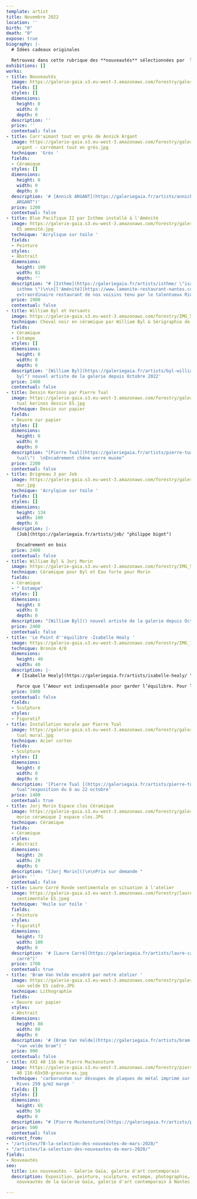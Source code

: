 ```yaml
---
template: artist
title: Novembre 2022
location: ''
birth: "0"
death: "0"
expose: true
biography: |-
  # Idées cadeaux originales

  Retrouvez dans cette rubrique des **nouveautés** sélectionnées par  la galerie et **mise en situation**. Chaque œuvre est disponible à la vente en galerie e/ou expédiée par colissimo.
exhibitions: []
works:
- title: Nouveautés
  image: https://galerie-gaia.s3.eu-west-3.amazonaws.com/forestry/galerie-gaia-exclu-new21.png
  fields: []
  styles: []
  dimensions:
    height: 0
    width: 0
    depth: 0
  description: ''
  price: ''
  contextual: false
- title: Carr'aimant tout en grès de Annick Argant
  image: https://galerie-gaia.s3.eu-west-3.amazonaws.com/forestry/galerie gaia -annick
    argant - carrémant tout en grés.jpg
  technique: 'Grès '
  fields:
  - Céramique
  styles: []
  dimensions:
    height: 0
    width: 0
    depth: 0
  description: '# [Annick ARGANT](https://galeriegaia.fr/artists/annick-argant/ "ANNICK
    ARGANT")'
  price: 1200
  contextual: false
- title: Blue Pacifique II par Isthme installé à l'Aménité
  image: https://galerie-gaia.s3.eu-west-3.amazonaws.com/forestry/galerie-gaia-isthme
    ES amenité.jpg
  technique: 'Acrylique sur toile '
  fields:
  - Peinture
  styles:
  - Abstrait
  dimensions:
    height: 100
    width: 81
    depth: ''
  description: "# [Isthme](https://galeriegaia.fr/artists/isthme/ \"isabelle thomas
    isthme \")\n\n[l'Aménité](https://www.lamenite-restaurant-nantes.com/ \"l'aménité\")
    extraordinaire restaurant de nos voisins tenu par le talentueux Richard Cornet "
  price: 1900
  contextual: false
- title: William Byl et Versants
  image: https://galerie-gaia.s3.eu-west-3.amazonaws.com/forestry/IMG_5667.jpg
  technique: Cheval noir en céramique par William Byl & Sérigraphie de Versant
  fields:
  - Céramique
  - Estampe
  styles: []
  dimensions:
    height: 0
    width: 0
    depth: 0
  description: '[William Byl](https://galeriegaia.fr/artists/byl-william/ "wiliam
    byl") nouvel artiste de la galerie depuis Octobre 2022'
  price: 2400
  contextual: false
- title: Dessin Kerinos par Pierre Tual
  image: https://galerie-gaia.s3.eu-west-3.amazonaws.com/forestry/galerie gaia pierre
    tual kerinos dessin ES.jpg
  technique: Dessin sur papier
  fields:
  - Oeuvre sur papier
  styles: []
  dimensions:
    height: 0
    width: 0
    depth: 0
  description: "[Pierre Tual](https://galeriegaia.fr/artists/pierre-tual/ \"pierre
    tual\")  \nEncadrement chêne verre musée"
  price: 2200
  contextual: false
- title: Brigneau 3 par Job
  image: https://galerie-gaia.s3.eu-west-3.amazonaws.com/forestry/galerie-gaia-Job-Brigneau3-au
    mur.jpg
  technique: 'Acrylqiue sur toile '
  fields: []
  styles: []
  dimensions:
    height: 134
    width: 100
    depth: 0
  description: |-
    [Job](https://galeriegaia.fr/artists/job/ "philippe bigot")

    Encadrement en bois
  price: 2400
  contextual: false
- title: William Byl & Jorj Morin
  image: https://galerie-gaia.s3.eu-west-3.amazonaws.com/forestry/IMG_5664.jpg
  technique: Céramique pour Byl et Eau forte pour Morin
  fields:
  - Céramique
  - " Estampe"
  styles: []
  dimensions:
    height: 0
    width: 0
    depth: 0
  description: "[William Byl]() nouvel artiste de la galerie depuis Octobre 2022"
  price: 2400
  contextual: false
- title: 'Le Point d''équilibre -Isabelle Healy '
  image: https://galerie-gaia.s3.eu-west-3.amazonaws.com/forestry/IMG_1607.jpg
  technique: Bronze 4/8
  dimensions:
    height: 40
    width: 40
  description: |-
    # [Isabelle Healy](https://galeriegaia.fr/artists/isabelle-healy/ "isabelle healy")

    Parce que l’Amour est indispensable pour garder l’équilibre. Pour le point du « i » du verbe Aimer. Pour la fragilité de la Vie à deux. Sceller un baiser pour l’éternité. Pour tenir debout malgré tout. Pour la beauté d’un geste. Pour la grâce d’un couple. Pour montrer que s’abandonner et lâcher prise peut être salvateur. Pour le déséquilibre que nous subissons parfois...
  price: 5900
  contextual: false
  fields:
  - Sculpture
  styles:
  - Figuratif
- title: Installation murale par Pierre Tual
  image: https://galerie-gaia.s3.eu-west-3.amazonaws.com/forestry/galerie gaia pierre
    tual mural.jpg
  technique: Acier corten
  fields:
  - Sculpture
  styles: []
  dimensions:
    height: 0
    width: 0
    depth: 0
  description: '[Pierre Tual ](https://galeriegaia.fr/artists/pierre-tual/ "peirre
    tual")exposition du 6 au 22 octobre'
  price: 1400
  contextual: true
- title: Jorj Morin Espace clos Céramique
  image: https://galerie-gaia.s3.eu-west-3.amazonaws.com/forestry/galerie gaia-jorj
    morin céramique 2 espace clos.JPG
  technique: Céramique
  fields:
  - Céramique
  styles:
  - Abstrait
  dimensions:
    height: 26
    width: 29
    depth: 6
  description: "[Jorj Morin]()\n\nPrix sur demande "
  price: ''
  contextual: false
- title: Laure Carré Ronde sentimentale en situation à l'atelier
  image: https://galerie-gaia.s3.eu-west-3.amazonaws.com/forestry/laure carre ronde
    sentimentale ES.jpeg
  technique: 'Huile sur toile '
  fields:
  - Peinture
  styles:
  - Figuratif
  dimensions:
    height: 73
    width: 100
    depth: 0
  description: '# [Laure Carré](https://galeriegaia.fr/artists/laure-carre/ "laure
    carré")'
  price: 1700
  contextual: true
- title: 'Bram Van Velde encadré par notre atelier '
  image: https://galerie-gaia.s3.eu-west-3.amazonaws.com/forestry/galerie-gaia-bram
    van velde ES cadre.JPG
  technique: Lithographie
  fields:
  - Oeuvre sur papier
  styles:
  - Abstrait
  dimensions:
    height: 80
    width: 80
    depth: 0
  description: '# [Bram Van Velde](https://galeriegaia.fr/artists/bram-van-velde/
    "van velde bram") '
  price: 900
  contextual: false
- title: XXI 40 116 de Pierre Muckensturm
  image: https://galerie-gaia.s3.eu-west-3.amazonaws.com/forestry/pierre. muckensturm-XXI
    40 116-65x50-gravure-es.jpg
  technique: 'carborundum sur découpes de plaques de métal imprimé sur papier BFK
    Rives 250 g/m2 margé '
  fields: []
  styles: []
  dimensions:
    height: 65
    width: 50
    depth: 0
  description: "# [Pierre Muckensturm](https://galeriegaia.fr/artists/pierre-muckensturm/)"
  price: 500
  contextual: false
redirect_from:
- "/artistes/78-la-selection-des-nouveautes-de-mars-2020/"
- "/artistes/la-selection-des-nouveautes-de-mars-2020/"
fields:
- Nouveautés
seo:
  title: Les nouveautés - Galerie Gaïa, galerie d'art contemporain
  description: Exposition, peinture, sculpture, estampe, photographie… Découvrez les
    nouveautés de la Galerie Gaïa, galerie d'art contemporain à Nantes.

---
```

